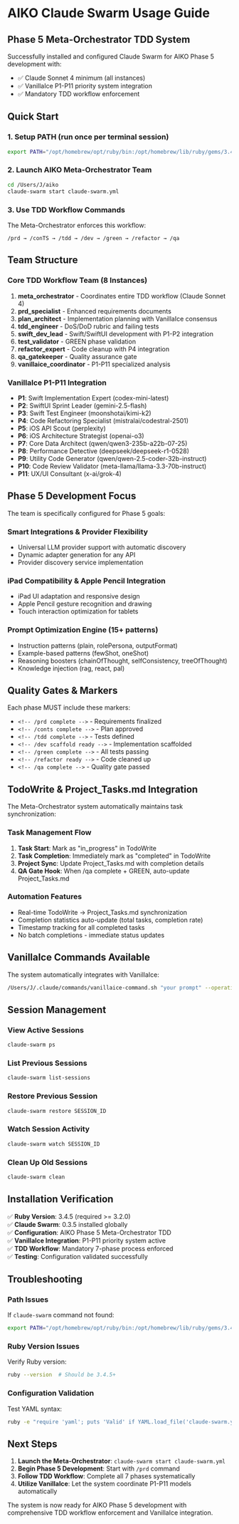 # AIKO Claude Swarm Usage Guide

## Phase 5 Meta-Orchestrator TDD System

Successfully installed and configured Claude Swarm for AIKO Phase 5 development with:
- ✅ Claude Sonnet 4 minimum (all instances)
- ✅ VanillaIce P1-P11 priority system integration
- ✅ Mandatory TDD workflow enforcement

## Quick Start

### 1. Setup PATH (run once per terminal session)
```bash
export PATH="/opt/homebrew/opt/ruby/bin:/opt/homebrew/lib/ruby/gems/3.4.0/bin:$PATH"
```

### 2. Launch AIKO Meta-Orchestrator Team
```bash
cd /Users/J/aiko
claude-swarm start claude-swarm.yml
```

### 3. Use TDD Workflow Commands
The Meta-Orchestrator enforces this workflow:
```
/prd → /conTS → /tdd → /dev → /green → /refactor → /qa
```

## Team Structure

### Core TDD Workflow Team (8 Instances)
1. **meta_orchestrator** - Coordinates entire TDD workflow (Claude Sonnet 4)
2. **prd_specialist** - Enhanced requirements documents
3. **plan_architect** - Implementation planning with VanillaIce consensus  
4. **tdd_engineer** - DoS/DoD rubric and failing tests
5. **swift_dev_lead** - Swift/SwiftUI development with P1-P2 integration
6. **test_validator** - GREEN phase validation
7. **refactor_expert** - Code cleanup with P4 integration
8. **qa_gatekeeper** - Quality assurance gate
9. **vanillaice_coordinator** - P1-P11 specialized analysis

### VanillaIce P1-P11 Integration
- **P1**: Swift Implementation Expert (codex-mini-latest)
- **P2**: SwiftUI Sprint Leader (gemini-2.5-flash)  
- **P3**: Swift Test Engineer (moonshotai/kimi-k2)
- **P4**: Code Refactoring Specialist (mistralai/codestral-2501)
- **P5**: iOS API Scout (perplexity)
- **P6**: iOS Architecture Strategist (openai-o3)
- **P7**: Core Data Architect (qwen/qwen3-235b-a22b-07-25)
- **P8**: Performance Detective (deepseek/deepseek-r1-0528)
- **P9**: Utility Code Generator (qwen/qwen-2.5-coder-32b-instruct)
- **P10**: Code Review Validator (meta-llama/llama-3.3-70b-instruct)
- **P11**: UX/UI Consultant (x-ai/grok-4)

## Phase 5 Development Focus

The team is specifically configured for Phase 5 goals:

### Smart Integrations & Provider Flexibility
- Universal LLM provider support with automatic discovery
- Dynamic adapter generation for any API
- Provider discovery service implementation

### iPad Compatibility & Apple Pencil Integration
- iPad UI adaptation and responsive design
- Apple Pencil gesture recognition and drawing
- Touch interaction optimization for tablets

### Prompt Optimization Engine (15+ patterns)
- Instruction patterns (plain, rolePersona, outputFormat)
- Example-based patterns (fewShot, oneShot)
- Reasoning boosters (chainOfThought, selfConsistency, treeOfThought)
- Knowledge injection (rag, react, pal)

## Quality Gates & Markers

Each phase MUST include these markers:
- `<!-- /prd complete -->` - Requirements finalized
- `<!-- /conts complete -->` - Plan approved
- `<!-- /tdd complete -->` - Tests defined
- `<!-- /dev scaffold ready -->` - Implementation scaffolded
- `<!-- /green complete -->` - All tests passing
- `<!-- /refactor ready -->` - Code cleaned up
- `<!-- /qa complete -->` - Quality gate passed

## TodoWrite & Project_Tasks.md Integration

The Meta-Orchestrator system automatically maintains task synchronization:

### Task Management Flow
1. **Task Start**: Mark as "in_progress" in TodoWrite
2. **Task Completion**: Immediately mark as "completed" in TodoWrite
3. **Project Sync**: Update Project_Tasks.md with completion details
4. **QA Gate Hook**: When /qa complete + GREEN, auto-update Project_Tasks.md

### Automation Features
- Real-time TodoWrite → Project_Tasks.md synchronization
- Completion statistics auto-update (total tasks, completion rate)
- Timestamp tracking for all completed tasks
- No batch completions - immediate status updates

## VanillaIce Commands Available

The system automatically integrates with VanillaIce:
```bash
/Users/J/.claude/commands/vanillaice-command.sh "your prompt" --operation consensus
```

## Session Management

### View Active Sessions
```bash
claude-swarm ps
```

### List Previous Sessions  
```bash
claude-swarm list-sessions
```

### Restore Previous Session
```bash
claude-swarm restore SESSION_ID
```

### Watch Session Activity
```bash
claude-swarm watch SESSION_ID
```

### Clean Up Old Sessions
```bash
claude-swarm clean
```

## Installation Verification

✅ **Ruby Version**: 3.4.5 (required >= 3.2.0)  
✅ **Claude Swarm**: 0.3.5 installed globally  
✅ **Configuration**: AIKO Phase 5 Meta-Orchestrator TDD  
✅ **VanillaIce Integration**: P1-P11 priority system active  
✅ **TDD Workflow**: Mandatory 7-phase process enforced  
✅ **Testing**: Configuration validated successfully  

## Troubleshooting

### Path Issues
If `claude-swarm` command not found:
```bash
export PATH="/opt/homebrew/opt/ruby/bin:/opt/homebrew/lib/ruby/gems/3.4.0/bin:$PATH"
```

### Ruby Version Issues
Verify Ruby version:
```bash
ruby --version  # Should be 3.4.5+
```

### Configuration Validation
Test YAML syntax:
```bash
ruby -e "require 'yaml'; puts 'Valid' if YAML.load_file('claude-swarm.yml')"
```

## Next Steps

1. **Launch the Meta-Orchestrator**: `claude-swarm start claude-swarm.yml`
2. **Begin Phase 5 Development**: Start with `/prd` command
3. **Follow TDD Workflow**: Complete all 7 phases systematically
4. **Utilize VanillaIce**: Let the system coordinate P1-P11 models automatically

The system is now ready for AIKO Phase 5 development with comprehensive TDD workflow enforcement and VanillaIce integration.